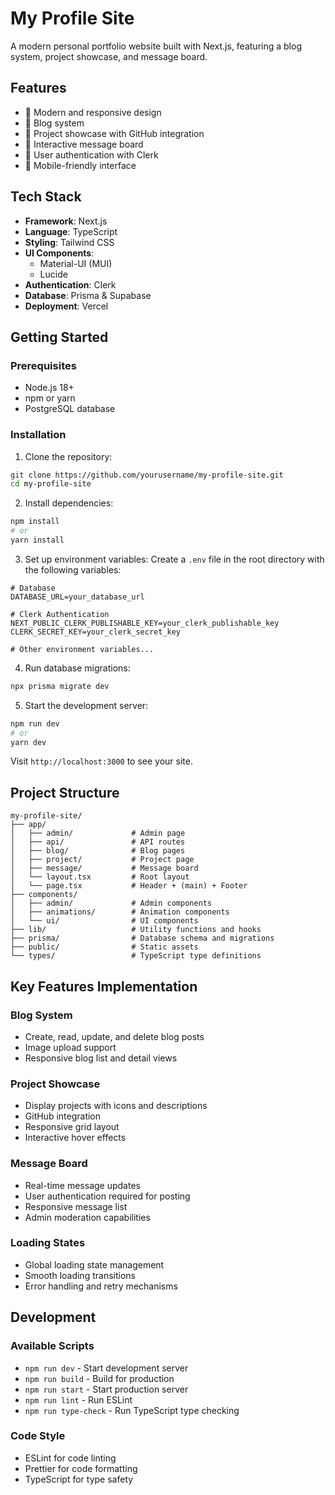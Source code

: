 # My Profile Site

A modern personal portfolio website built with Next.js, featuring a blog system, project showcase, and message board.

## Features

- 🎨 Modern and responsive design
- 📝 Blog system
- 🚀 Project showcase with GitHub integration
- 💬 Interactive message board
- 🔐 User authentication with Clerk
- 📱 Mobile-friendly interface

## Tech Stack

- **Framework**: Next.js 
- **Language**: TypeScript
- **Styling**: Tailwind CSS
- **UI Components**:
  - Material-UI (MUI)
  - Lucide
- **Authentication**: Clerk
- **Database**: Prisma & Supabase
- **Deployment**: Vercel

## Getting Started

### Prerequisites

- Node.js 18+
- npm or yarn
- PostgreSQL database

### Installation

1. Clone the repository:

```bash
git clone https://github.com/yourusername/my-profile-site.git
cd my-profile-site
```

2. Install dependencies:

```bash
npm install
# or
yarn install
```

3. Set up environment variables:
   Create a `.env` file in the root directory with the following variables:

```env
# Database
DATABASE_URL=your_database_url

# Clerk Authentication
NEXT_PUBLIC_CLERK_PUBLISHABLE_KEY=your_clerk_publishable_key
CLERK_SECRET_KEY=your_clerk_secret_key

# Other environment variables...
```

4. Run database migrations:

```bash
npx prisma migrate dev
```

5. Start the development server:

```bash
npm run dev
# or
yarn dev
```

Visit `http://localhost:3000` to see your site.

## Project Structure

```
my-profile-site/
├── app/                 
│   ├── admin/             # Admin page
│   ├── api/               # API routes
│   ├── blog/              # Blog pages
│   ├── project/           # Project page
│   ├── message/           # Message board
│   └── layout.tsx         # Root layout
│   └── page.tsx           # Header + (main) + Footer
├── components/
│   ├── admin/             # Admin components           
│   ├── animations/        # Animation components
│   └── ui/                # UI components
├── lib/                   # Utility functions and hooks
├── prisma/                # Database schema and migrations
├── public/                # Static assets
└── types/                 # TypeScript type definitions
```

## Key Features Implementation

### Blog System

- Create, read, update, and delete blog posts
- Image upload support
- Responsive blog list and detail views

### Project Showcase

- Display projects with icons and descriptions
- GitHub integration
- Responsive grid layout
- Interactive hover effects

### Message Board

- Real-time message updates
- User authentication required for posting
- Responsive message list
- Admin moderation capabilities

### Loading States

- Global loading state management
- Smooth loading transitions
- Error handling and retry mechanisms

## Development

### Available Scripts

- `npm run dev` - Start development server
- `npm run build` - Build for production
- `npm run start` - Start production server
- `npm run lint` - Run ESLint
- `npm run type-check` - Run TypeScript type checking

### Code Style

- ESLint for code linting
- Prettier for code formatting
- TypeScript for type safety
